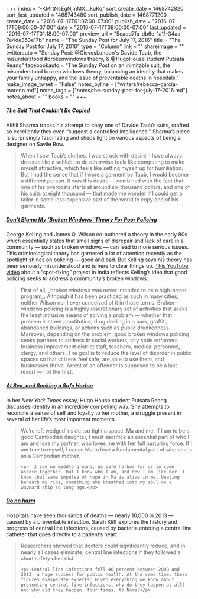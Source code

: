 +++
index = "-KMrtNcEgNjmMX__kuKq"
sort_create_date = 1468742820
sort_last_updated = 1468743480
sort_publish_date = 1468771200
create_date = "2016-07-17T01:07:00-07:00"
publish_date = "2016-07-17T09:00:00-07:00"
date = "2016-07-17T09:00:00-07:00"
last_updated = "2016-07-17T01:18:00-07:00"
preview_url = "5cadd7fa-db6e-1a11-34aa-7e4de353e17b"
name = "The Sunday Post for July 17, 2016"
title = "The Sunday Post for July 17, 2016"
type = "Column"
link = ""
shareimage = ""
twitterauto = "Sunday Post: @GievesLondon's Davide Taub, the misunderstood #brokenwindows theory, & @HugoHouse student Putsata Reang"
facebookauto = "The Sunday Post on an inimitable suit, the misunderstood broken windows theory, balancing an identity that makes your family unhappy, and the issue of preventable deaths in hospitals."
make_image_tweet = "False"
notes_byline = ["writers/rebecca-garcia-moreno.md"]
notes_tags = ["notes/the-sunday-post-for-july-17-2016.md"]
notes_about = ""
books = ""
+++
<h5><a href="http://www.newyorker.com/business/currency/the-suit-that-couldnt-be-copied" title="The Suit That Couldn’t Be Copied">The Suit That Couldn’t Be Copied</a></h5>

Akhil Sharma tracks his attempt to copy one of Davide Taub’s suits, crafted so excellently they even “suggest a controlled intelligence.” Sharma’s piece is surprisingly fascinating and sheds light on various aspects of being a designer on Savile Row. 

<blockquote>
When I saw Taub’s clothes, I was struck with desire. I have always dressed like a schlub; to do otherwise feels like competing to make myself attractive, which feels like setting myself up for humiliation. But I had the sense that if I wore a garment by Taub, I would become a different person. It was this desire — combined with the fact that one of his overcoats starts at around six thousand dollars, and one of his suits at eight thousand — that made me wonder if I could get a tailor in some less expensive part of the world to copy one of his garments.
</blockquote> 

<h5><a href="http://www.politico.com/magazine/story/2015/08/broken-windows-theory-poor-policing-ferguson-kelling-121268" title="Don’t Blame My ‘Broken Windows’ Theory For Poor Policing">Don’t Blame My ‘Broken Windows’ Theory For Poor Policing</a></h5>

George Kelling and James Q. Wilson co-authored a theory in the early 80s which essentially states that small signs of disrepair and lack of care in a community — such as broken windows — can lead to more serious issues. This criminological theory has garnered a lot of attention recently as the spotlight shines on policing — good and bad. But Kelling says his theory has been seriously misunderstood and is here to clear things up. 
[This YouTube video](https://www.youtube.com/watch?v=vPvP7PwAzjM) about a “spot-fixing” project in India reflects Kelling’s idea that good policing seeks to address a community’s broken windows.

<blockquote>
First of all, _broken windows was never intended to be a high-arrest program_. Although it has been practiced as such in many cities, neither Wilson nor I ever conceived of it in those terms. Broken-windows policing is a highly discretionary set of activities that seeks the least intrusive means of solving a problem — whether that problem is street prostitution, drug dealing in a park, graffiti, abandoned buildings, or actions such as public drunkenness. Moreover, depending on the problem, good broken windows policing seeks partners to address it: social workers, city code enforcers, business improvement district staff, teachers, medical personnel, clergy, and others. The goal is to reduce the level of disorder in public spaces so that citizens feel safe, are able to use them, and businesses thrive. Arrest of an offender is supposed to be a last resort — not the first.
</blockquote> 

<h5><a href="http://www.nytimes.com/2016/07/17/fashion/modern-love-bisexuality-cambodia.html?smid=fb-share&_r=0" title="At Sea, and Seeking a Safe Harbor">At Sea, and Seeking a Safe Harbor</a></h5>

In her _New York Times_ essay, Hugo House student Putsata Reang discusses identity in an incredibly compelling way. She attempts to reconcile a sense of self and loyalty to her mother, a struggle present in several of her life’s most important moments. 

<blockquote> 
	<p>	We’re left wedged inside too tight a space, Ma and me. If I am to be a good Cambodian daughter, I must sacrifice an essential part of who I am and lose my partner, who loves me with her full nurturing force. If I am true to myself, I cause Ma to lose a fundamental part of who she is as a Cambodian mother.</p>

	<p>	 I see no middle ground, no safe harbor for us to come ashore together. But I know who I am, and how I am like her. I know that same impulse of hope in Ma is alive in me, beating beneath my ribs, something she breathed into my soul on a wayward ship so long ago.</p>
</blockquote>

<h5><a href="http://www.vox.com/2015/7/9/8905959/medical-harm-infection-prevention#hospital-types" title="Do no harm">Do no harm</a></h5>

Hospitals have seen thousands of deaths — nearly 10,000 in 2013 — caused by a preventable infection. Sarah Kliff explores the history and progress of central line infections, caused by  bacteria entering a central line catheter that goes directly to a patient’s heart. 

<blockquote> 
	<p>	Researchers showed that doctors could significantly reduce, and in nearly all cases eliminate, central line infections if they followed a short safety checklist.</p>

	<p>	Central line infections fell 46 percent between 2008 and 2013, a huge success for public health. At the same time, these figures exasperate experts: Given everything we know about preventing central line infections, why do they happen at all? And why did they happen, four times, to Nora?</p>
</blockquote>